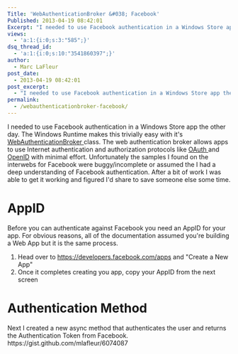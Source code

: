 ```yaml
---
Title: 'WebAuthenticationBroker &#038; Facebook'
Published: 2013-04-19 08:42:01
Excerpt: "I needed to use Facebook authentication in a Windows Store app the other day. The Windows Runtime makes this trivially easy with it's WebAuthenticationBroker class. The web authentication broker allows apps to use Internet authentication and authorization protocols like OAuth and OpenID with minimal effort."
views:
  - 'a:1:{i:0;s:3:"585";}'
dsq_thread_id:
  - 'a:1:{i:0;s:10:"3541860397";}'
author:
  - Marc LaFleur
post_date:
  - 2013-04-19 08:42:01
post_excerpt:
  - "I needed to use Facebook authentication in a Windows Store app the other day. The Windows Runtime makes this trivially easy with it's WebAuthenticationBroker class. The web authentication broker allows apps to use Internet authentication and authorization protocols like OAuth and OpenID with minimal effort."
permalink:
  - /webauthenticationbroker-facebook/
---
```

I needed to use Facebook authentication in a Windows Store app the other day. The Windows Runtime makes this trivially easy with it's <a href="http://msdn.microsoft.com/en-us/library/windows/apps/br227044.aspx" target="_blank">WebAuthenticationBroker </a>class. The web authentication broker allows apps to use Internet authentication and authorization protocols like <a href="http://oauth.net/2/" target="_blank">OAuth </a>and <a href="http://openid.net/" target="_blank">OpenID</a> with minimal effort. Unfortunately the samples I found on the interwebs for Facebook were buggy/incomplete or assumed the I had a deep understanding of Facebook authentication. After a bit of work I was able to get it working and figured I'd share to save someone else some time. <span style="font-size: 12pt;">
</span>
<h1>AppID</h1>
Before you can authenticate against Facebook you need an AppID for your app. For obvious reasons, all of the documentation assumed you're building a Web App but it is the same process.
<ol>
	<li>Head over to <a href="https://developers.facebook.com/apps">https://developers.facebook.com/apps</a> and "Create a New App"
<img alt="" src="http://massivescale.azurewebsites.net/wp-content/uploads/2013/04/041913_1331_WebAuthenti1.png" /></li>
	<li>Once it completes creating you app, copy your AppID from the next screen
<img alt="" src="http://massivescale.azurewebsites.net/wp-content/uploads/2013/04/041913_1331_WebAuthenti2.png" /></li>
</ol>
<h1>Authentication Method</h1>
Next I created a new async method that authenticates the user and returns the Authentication Token from Facebook.
https://gist.github.com/mlafleur/6074087